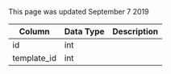 This page was updated September 7 2019

| Column      | Data Type | Description |
| ----------- | --------- | ----------- |
| id          | int       |             |
| template_id | int       |             |